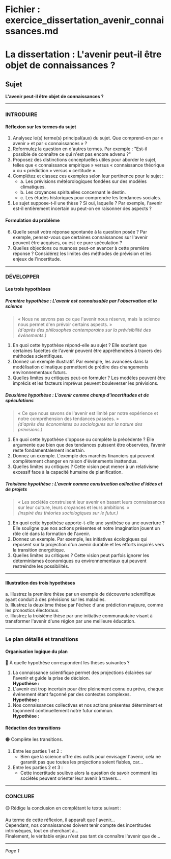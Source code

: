 # Fichier : exercice_dissertation_avenir_connaissances.md

# La dissertation : L'avenir peut-il être objet de connaissances ?

## Sujet
**L'avenir peut-il être objet de connaissances ?**

---

### INTRODUIRE

#### Réflexion sur les termes du sujet

1. Analysez le(s) terme(s) principal(aux) du sujet. Que comprend-on par « avenir » et par « connaissances » ?
2. Reformulez la question en d'autres termes. Par exemple : "Est-il possible de connaître ce qui n'est pas encore advenu ?"
3. Proposez des distinctions conceptuelles utiles pour aborder le sujet, telles que « connaissance empirique » versus « connaissance théorique » ou « prédiction » versus « certitude ».
4. Complétez et classez ces exemples selon leur pertinence pour le sujet :
   - a. Les prévisions météorologiques fondées sur des modèles climatiques.
   - b. Les croyances spirituelles concernant le destin.
   - c. Les études historiques pour comprendre les tendances sociales.
5. Le sujet suppose-t-il une thèse ? Si oui, laquelle ? Par exemple, l'avenir est-il entièrement incertain ou peut-on en raisonner des aspects ?

#### Formulation du problème

6. Quelle serait votre réponse spontanée à la question posée ? Par exemple, pensez-vous que certaines connaissances sur l'avenir peuvent être acquises, ou est-ce pure spéculation ?
7. Quelles objections ou nuances peut-on avancer à cette première réponse ? Considérez les limites des méthodes de prévision et les enjeux de l'incertitude.

---

### DÉVELOPPER

#### Les trois hypothèses

##### Première hypothèse : L'avenir est connaissable par l'observation et la science

> « Nous ne savons pas ce que l'avenir nous réserve, mais la science nous permet d'en prévoir certains aspects. »  
> *(d'après des philosophes contemporains sur la prévisibilité des événements.)*

1. En quoi cette hypothèse répond-elle au sujet ? Elle soutient que certaines facettes de l'avenir peuvent être appréhendées à travers des méthodes scientifiques.
2. Donnez un exemple illustratif. Par exemple, les avancées dans la modélisation climatique permettent de prédire des changements environnementaux futurs.
3. Quelles limites ou critiques peut-on formuler ? Les modèles peuvent être imprécis et les facteurs imprévus peuvent bouleverser les prévisions.

##### Deuxième hypothèse : L'avenir comme champ d'incertitudes et de spéculations

> « Ce que nous savons de l'avenir est limité par notre expérience et notre compréhension des tendances passées. »  
> *(d'après des économistes ou sociologues sur la nature des prévisions.)*

1. En quoi cette hypothèse s'oppose ou complète la précédente ? Elle argumente que bien que des tendances puissent être observées, l’avenir reste fondamentalement incertain.
2. Donnez un exemple. L'exemple des marchés financiers qui peuvent complètement changer en raison d'événements inattendus.
3. Quelles limites ou critiques ? Cette vision peut mener à un relativisme excessif face à la capacité humaine de planification.

##### Troisième hypothèse : L'avenir comme construction collective d'idées et de projets

> « Les sociétés construisent leur avenir en basant leurs connaissances sur leur culture, leurs croyances et leurs ambitions. »  
> *(inspiré des théories sociologiques sur le futur.)*

1. En quoi cette hypothèse apporte-t-elle une synthèse ou une ouverture ? Elle souligne que nos actions présentes et notre imagination jouent un rôle clé dans la formation de l'avenir.
2. Donnez un exemple. Par exemple, les initiatives écologiques qui reposent sur la projection d'un avenir durable et les efforts inspirés vers la transition énergétique.
3. Quelles limites ou critiques ? Cette vision peut parfois ignorer les déterminismes économiques ou environnementaux qui peuvent restreindre les possibilités.

---

#### Illustration des trois hypothèses

a. Illustrez la première thèse par un exemple de découverte scientifique ayant conduit à des prévisions sur les maladies.  
b. Illustrez la deuxième thèse par l'échec d'une prédiction majeure, comme les pronostics électoraux.  
c. Illustrez la troisième thèse par une initiative communautaire visant à transformer l'avenir d'une région par une meilleure éducation.

---

### Le plan détaillé et transitions

#### Organisation logique du plan

🔴 À quelle hypothèse correspondent les thèses suivantes ?

1. La connaissance scientifique permet des projections éclairées sur l'avenir et guide la prise de décision.  
   **Hypothèse :** 
2. L'avenir est trop incertain pour être pleinement connu ou prévu, chaque événement étant façonné par des contextes complexes.  
   **Hypothèse :** 
3. Nos connaissances collectives et nos actions présentes déterminent et façonnent continuellement notre futur commun.  
   **Hypothèse :** 

#### Rédaction des transitions

🟠 Complète les transitions.

1. Entre les parties 1 et 2 :  
   - Bien que la science offre des outils pour envisager l'avenir, cela ne garantit pas que toutes les projections soient fiables, car…
2. Entre les parties 2 et 3 :  
   - Cette incertitude soulève alors la question de savoir comment les sociétés peuvent orienter leur avenir à travers…

---

### CONCLURE

🟡 Rédige la conclusion en complétant le texte suivant :

Au terme de cette réflexion, il apparaît que l'avenir…  
Cependant, nos connaissances doivent tenir compte des incertitudes intrinsèques, tout en cherchant à…  
Finalement, le véritable enjeu n'est pas tant de connaître l'avenir que de… 

--- 

*Page 1*